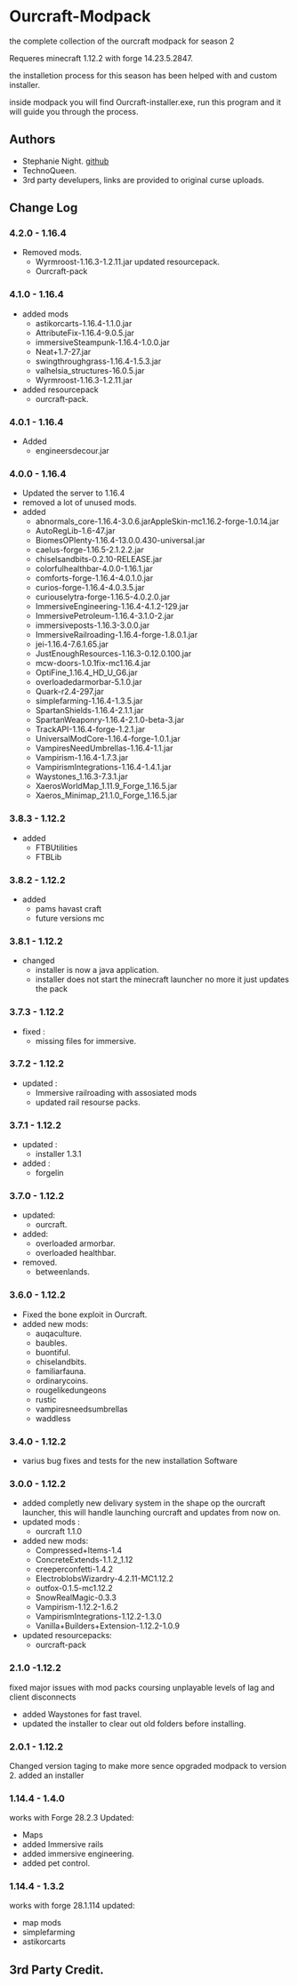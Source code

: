 # Ourcraft-Modpack

the complete collection of the ourcraft modpack for season 2 

Requeres minecraft 1.12.2 with forge 14.23.5.2847.

the installetion process for this season has been helped with and custom installer. 

inside modpack you will find Ourcraft-installer.exe, run this program and it will guide you through the process.

## Authors

- Stephanie Night. [github](https://github.com/StephanieHvenegaard)
- TechnoQueen.
- 3rd party develupers, links are provided to original curse uploads.

## Change Log
### 4.2.0 - 1.16.4 
- Removed mods.
    - Wyrmroost-1.16.3-1.2.11.jar
updated resourcepack.
    - Ourcraft-pack
### 4.1.0 - 1.16.4 
- added mods
    - astikorcarts-1.16.4-1.1.0.jar
    - AttributeFix-1.16.4-9.0.5.jar
    - immersiveSteampunk-1.16.4-1.0.0.jar
    - Neat+1.7-27.jar
    - swingthroughgrass-1.16.4-1.5.3.jar
    - valhelsia_structures-16.0.5.jar
    - Wyrmroost-1.16.3-1.2.11.jar
- added resourcepack
    - ourcraft-pack.

### 4.0.1 - 1.16.4
- Added 
    - engineersdecour.jar

### 4.0.0 - 1.16.4 
- Updated the server to 1.16.4 
- removed a lot of unused mods. 
- added 
    - abnormals_core-1.16.4-3.0.6.jarAppleSkin-mc1.16.2-forge-1.0.14.jar
    - AutoRegLib-1.6-47.jar
    - BiomesOPlenty-1.16.4-13.0.0.430-universal.jar
    - caelus-forge-1.16.5-2.1.2.2.jar
    - chiselsandbits-0.2.10-RELEASE.jar
    - colorfulhealthbar-4.0.0-1.16.1.jar
    - comforts-forge-1.16.4-4.0.1.0.jar
    - curios-forge-1.16.4-4.0.3.5.jar
    - curiouselytra-forge-1.16.5-4.0.2.0.jar
    - ImmersiveEngineering-1.16.4-4.1.2-129.jar
    - ImmersivePetroleum-1.16.4-3.1.0-2.jar
    - immersiveposts-1.16.3-3.0.0.jar
    - ImmersiveRailroading-1.16.4-forge-1.8.0.1.jar
    - jei-1.16.4-7.6.1.65.jar
    - JustEnoughResources-1.16.3-0.12.0.100.jar
    - mcw-doors-1.0.1fix-mc1.16.4.jar
    - OptiFine_1.16.4_HD_U_G6.jar
    - overloadedarmorbar-5.1.0.jar
    - Quark-r2.4-297.jar
    - simplefarming-1.16.4-1.3.5.jar
    - SpartanShields-1.16.4-2.1.1.jar
    - SpartanWeaponry-1.16.4-2.1.0-beta-3.jar
    - TrackAPI-1.16.4-forge-1.2.1.jar
    - UniversalModCore-1.16.4-forge-1.0.1.jar
    - VampiresNeedUmbrellas-1.16.4-1.1.jar
    - Vampirism-1.16.4-1.7.3.jar
    - VampirismIntegrations-1.16.4-1.4.1.jar
    - Waystones_1.16.3-7.3.1.jar
    - XaerosWorldMap_1.11.9_Forge_1.16.5.jar
    - Xaeros_Minimap_21.1.0_Forge_1.16.5.jar

### 3.8.3 - 1.12.2
- added 
    - FTBUtilities
    - FTBLib
### 3.8.2 - 1.12.2
- added 
    - pams havast craft 
    - future versions mc
### 3.8.1 - 1.12.2
- changed 
    - installer is now a java application.
    - installer does not start the minecraft launcher no more it just updates the pack
### 3.7.3 - 1.12.2
- fixed : 
    - missing files for immersive.
### 3.7.2 - 1.12.2
- updated : 
    - Immersive railroading with assosiated mods 
    - updated rail resourse packs.
### 3.7.1 - 1.12.2
- updated : 
    - installer 1.3.1
- added : 
    - forgelin
### 3.7.0 - 1.12.2
- updated:
    - ourcraft. 
- added: 
    - overloaded armorbar.
    - overloaded healthbar.
- removed.
    - betweenlands.
### 3.6.0 - 1.12.2
- Fixed the bone exploit in Ourcraft.
- added new mods: 
    - auqaculture.
    - baubles.
    - buontiful.
    - chiselandbits.
    - familiarfauna.
    - ordinarycoins.
    - rougelikedungeons
    - rustic
    - vampiresneedsumbrellas
    - waddless
### 3.4.0 - 1.12.2
- varius bug fixes and tests for the new installation Software

### 3.0.0 - 1.12.2
- added completly new delivary  system in the shape op the ourcraft launcher, this will handle launching ourcraft and updates from now on.
- updated mods : 
    - ourcraft 1.1.0
- added new mods: 
    - Compressed+Items-1.4
    - ConcreteExtends-1.1.2_1.12
    - creeperconfetti-1.4.2
    - ElectroblobsWizardry-4.2.11-MC1.12.2
    - outfox-0.1.5-mc1.12.2
    - SnowRealMagic-0.3.3
    - Vampirism-1.12.2-1.6.2
    - VampirismIntegrations-1.12.2-1.3.0
    - Vanilla+Builders+Extension-1.12.2-1.0.9
- updated resourcepacks: 
    - ourcraft-pack
    
### 2.1.0 -1.12.2
fixed major issues with mod packs coursing unplayable levels of lag and client disconnects 
- added Waystones for fast travel.
- updated the installer to clear out old folders before installing.

### 2.0.1 - 1.12.2
Changed version taging to make more sence 
opgraded modpack to version 2. 
added an installer

### 1.14.4 - 1.4.0 
works with Forge 28.2.3
Updated: 
 - Maps 
 - added Immersive rails 
 - added immersive engineering.
 - added pet control.

### 1.14.4 - 1.3.2
works with forge 28.1.114
updated: 
 - map mods 
 - simplefarming
 - astikorcarts


## 3rd Party Credit.
